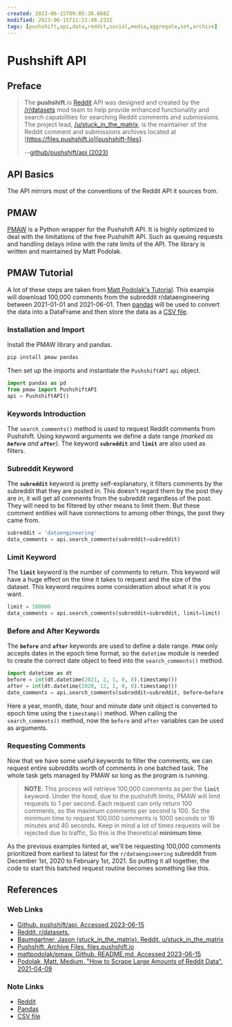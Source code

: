 ```yaml
---
created: 2023-06-15T09:05:38.668Z
modified: 2023-06-15T11:22:48.233Z
tags: [pushshift,api,data,reddit,social,media,aggregate,set,archive]
---
```

# Pushshift API

## Preface

>The **pushshift**.io [Reddit][-reddit] API was designed and created by
>the [/r/datasets][r-datasets] mod team to
>help provide enhanced functionality and search capabilities for
>searching Reddit comments and submissions.
>The project lead, [/u/stuck_in_the_matrix][u-stuck],
>is the maintainer of the Reddit comment and
>submissions archives located at [https://files.pushshift.io][pushshift-files].
>
>--[github/pushshift/api (2023)][gh-pushshift]

## API Basics

The API mirrors most of the conventions of the Reddit API it sources from.

## PMAW

[PMAW][gh-pmaw] is a Python wrapper for the Pushshift API.
It is highly optimized to deal with the limitations of the free Pushshift API.
Such as queuing requests and handling delays inline with
the rate limits of the API.
The library is written and maintained by Matt Podolak.

## PMAW Tutorial

A lot of these steps are taken from [Matt Podolak's Tutorial][med-pmaw-tut].
This example will download 100,000 comments from
the subreddit r/dataengineering between 2021-01-01 and 2021-06-01.
Then [pandas][-pd] will be used to convert the data into a DataFrame and
then store the data as a [CSV file][-csv].

### Installation and Import

Install the PMAW library and pandas.

```bash
pip install pmaw pandas
```

Then set up the imports and instantiate the `PushshiftAPI` `api` object.

```python
import pandas as pd
from pmaw import PushshiftAPI
api = PushshiftAPI()
```

### Keywords Introduction

The `search_comments()` method is used to request Reddit comments from Pushshift.
Using keyword arguments we define a date range *(marked as **`before`** and **`after`**)*.
The keyword **`subreddit`** and **`limit`** are also used as filters.

### Subreddit Keyword

The **`subreddit`** keyword is pretty self-explanatory,
it filters comments by the subreddit that they are posted in.
This doesn't regard them by the post they are in,
it will get all comments from the subreddit regardless of the post.
They will need to be filtered by other means to limit them.
But these comment entities will have connections to among other things,
the post they came from.

```python
subreddit = 'dataengineering'
data_comments = api.search_comments(subreddit=subreddit)
```

### Limit Keyword

The **`limit`** keyword is the number of comments to return.
This keyword will have a huge effect on the time it takes to request and
the size of the dataset.
This keyword requires some consideration about what it is you want.

```python
limit = 100000
data_comments = api.search_comments(subreddit=subreddit, limit=limit)
```

### Before and After Keywords

The **`before`** and **`after`** keywords are used to define a date range.
`PMAW` only accepts dates in the epoch time format,
so the `datetime` module is needed to create the correct date object to
feed into the `search_comments()` method.

```python
import datetime as dt
before = int(dt.datetime(2021, 2, 1, 0, 0).timestamp())
after = int(dt.datetime(2020, 12, 1, 0, 0).timestamp())
date_comments = api.search_comments(subreddit=subreddit, before=before, after=after)
```

Here a year, month, date, hour and minute date unit object is converted to
epoch time using the `timestamp()` method.
When calling the `search_comments()` method,
now the `before` and `after` variables can be used as arguments.

### Requesting Comments

Now that we have some useful keywords to filter the comments,
we can request entire subreddits worth of comments in one batched task.
The whole task gets managed by PMAW so long as the program is running.

>**NOTE**: This process will retrieve 100,000 comments as per the **`limit`** keyword.
>Under the hood, due to the pushshift limits, PMAW will limit requests to 1 per second.
>Each request can only return 100 comments, so the maximum comments per second is 100.
>So the minimum time to request 100,000 comments is 1000 seconds or 16 minutes and 40 seconds.
>Keep in mind a lot of times requests will be rejected due to traffic,
>So this is the theoretical **minimum time**.

As the previous examples hinted at,
we'll be requesting 100,000 comments prioritized from earliest to latest for
the `r/dataengineering` subreddit from December 1st, 2020 to February 1st, 2021.
So putting it all together,
the code to start this batched request routine becomes something like this.

## References

### Web Links

* [Github. pushshift/api. Accessed 2023-06-15][gh-pushshift]
* [Reddit. r/datasets.][r-datasets]
* [Baumgartner, Jason (stuck_in_the_matrix). Reddit. u/stuck_in_the_matrix][u-stuck]
* [Pushshift. Archive Files. files.pushshift.io][pushshift-files]
* [mattpodolak/pmaw. Github. README.md. Accessed 2023-06-15][gh-pmaw]
* [Podolak, Matt. Medium. "How to Scrape Large Amounts of Reddit Data". 2021-04-09][med-pmaw-tut]

<!-- Hidden References -->
[gh-pushshift]: https://github.com/pushshift/api "Github. pushshift/api. Accessed 2023-06-15"
[r-datasets]: https://reddit.com/r/datasets "Reddit. r/datasets."
[u-stuck]: https://reddit.com/u/stuck_in_the_matrix "Baumgartner, Jason (stuck_in_the_matrix). Reddit. u/stuck_in_the_matrix"
[pushshift-files]: https://files.pushshift.io "Pushshift. Archive Files. files.pushshift.io"
[gh-pmaw]: https://github.com/mattpodolak/pmaw/blob/master/README.md "mattpodolak/pmaw. Github. README.md. Accessed 2023-06-15"
[med-pmaw-tut]: https://medium.com/swlh/how-to-scrape-large-amounts-of-reddit-data-using-pushshift-1d33bde9286 "Podolak, Matt. Medium. 'How to Scrape Large Amounts of Reddit Data'"

### Note Links

* [Reddit][-reddit]
* [Pandas][-pd]
* [CSV file][-csv]

<!-- Hidden References -->
[-reddit]: reddit.md "Reddit"
[-pd]: pandas.md "Pandas"
[-csv]: csv.md "CSV file"
